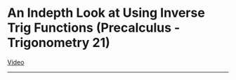 # An Indepth Look at Using Inverse Trig Functions (Precalculus - Trigonometry 21)

[Video](https://www.youtube.com/watch?v=1f6BhHlkgy4)

---
